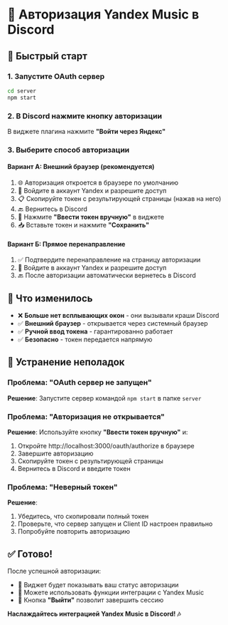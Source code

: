 # 🎵 Авторизация Yandex Music в Discord

## 🚀 Быстрый старт

### 1. Запустите OAuth сервер

```bash
cd server
npm start
```

### 2. В Discord нажмите кнопку авторизации

В виджете плагина нажмите **"Войти через Яндекс"**

### 3. Выберите способ авторизации

#### Вариант А: Внешний браузер (рекомендуется)

1. 🌐 Авторизация откроется в браузере по умолчанию
2. 📝 Войдите в аккаунт Yandex и разрешите доступ
3. 📋 Скопируйте токен с результирующей страницы (нажав на него)
4. 🔙 Вернитесь в Discord
5. 🔑 Нажмите **"Ввести токен вручную"** в виджете
6. 📥 Вставьте токен и нажмите **"Сохранить"**

#### Вариант Б: Прямое перенаправление

1. ✅ Подтвердите перенаправление на страницу авторизации
2. 📝 Войдите в аккаунт Yandex и разрешите доступ
3. 🔙 После авторизации автоматически вернетесь в Discord

## 🎯 Что изменилось

-   ❌ **Больше нет всплывающих окон** - они вызывали краши Discord
-   ✅ **Внешний браузер** - открывается через системный браузер
-   ✅ **Ручной ввод токена** - гарантированно работает
-   ✅ **Безопасно** - токен передается напрямую

## 🔧 Устранение неполадок

### Проблема: "OAuth сервер не запущен"

**Решение**: Запустите сервер командой `npm start` в папке `server`

### Проблема: "Авторизация не открывается"

**Решение**: Используйте кнопку **"Ввести токен вручную"** и:

1. Откройте http://localhost:3000/oauth/authorize в браузере
2. Завершите авторизацию
3. Скопируйте токен с результирующей страницы
4. Вернитесь в Discord и введите токен

### Проблема: "Неверный токен"

**Решение**:

1. Убедитесь, что скопировали полный токен
2. Проверьте, что сервер запущен и Client ID настроен правильно
3. Попробуйте повторить авторизацию

## ✅ Готово!

После успешной авторизации:

-   🎵 Виджет будет показывать ваш статус авторизации
-   🔄 Можете использовать функции интеграции с Yandex Music
-   🚪 Кнопка **"Выйти"** позволит завершить сессию

**Наслаждайтесь интеграцией Yandex Music в Discord! 🎶**
